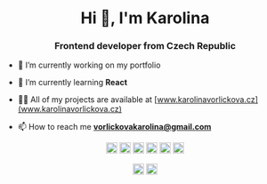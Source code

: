 <h1 align="center">Hi 👋, I'm Karolina</h1>
<h3 align="center">Frontend developer from Czech Republic</h3>


- 🔭 I’m currently working on my portfolio 

- 🌱 I’m currently learning **React**

- 👨‍💻 All of my projects are available at [www.karolinavorlickova.cz](www.karolinavorlickova.cz)

- 📫 How to reach me **vorlickovakarolina@gmail.com**

<p align="center"><img src="https://devicons.github.io/devicon/devicon.git/icons/react/react-original-wordmark.svg" alt="react" width="20" height="20"/> <img src="https://devicons.github.io/devicon/devicon.git/icons/bootstrap/bootstrap-plain.svg" alt="bootstrap" width="20" height="20"/> <img src="https://devicons.github.io/devicon/devicon.git/icons/css3/css3-original-wordmark.svg" alt="css3" width="20" height="20"/> <img src="https://devicons.github.io/devicon/devicon.git/icons/html5/html5-original-wordmark.svg" alt="html5" width="20" height="20"/> <img src="https://devicons.github.io/devicon/devicon.git/icons/javascript/javascript-original.svg" alt="javascript" width="20" height="20"/> <img src="https://devicons.github.io/devicon/devicon.git/icons/sass/sass-original.svg" alt="sass" width="20" height="20"/></p><p align="center"> 
<a href="https://linkedin.com/in/karolinavor" target="blank"><img align="center" src="https://cdn.jsdelivr.net/npm/simple-icons@3.0.1/icons/linkedin.svg" alt="karolinavor" height="20" width="20" /></a>
<a href="https://stackoverflow.com/users/11478275" target="blank"><img align="center" src="https://cdn.jsdelivr.net/npm/simple-icons@3.0.1/icons/stackoverflow.svg" alt="11478275" height="20" width="20" /></a>
</p>
